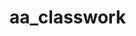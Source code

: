 # aa_classwork

































































































































































































































































































